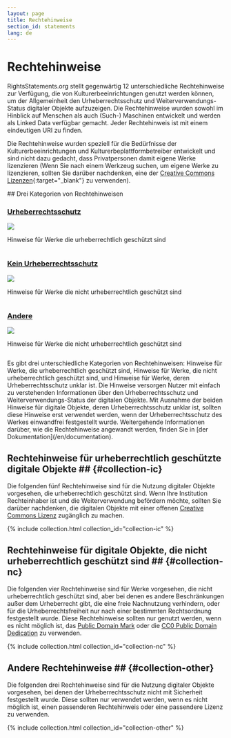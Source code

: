 ```yaml
---
layout: page
title: Rechtehinweise
section_id: statements
lang: de
---
```


# Rechtehinweise

RightsStatements.org stellt gegenwärtig 12 unterschiedliche Rechtehinweise zur Verfügung, die von Kulturerbeeinrichtungen genutzt werden können, um der Allgemeinheit den Urheberrechtsschutz und Weiterverwendungs-Status digitaler Objekte aufzuzeigen. Die Rechtehinweise wurden sowohl im Hinblick auf Menschen als auch (Such-) Maschinen entwickelt und werden als Linked Data verfügbar gemacht. Jeder Rechtehinweis  ist mit einem eindeutigen URI zu finden.

Die Rechtehinweise wurden speziell für die Bedürfnisse der Kulturerbeeinrichtungen und Kulturerbeplattformbetreiber entwickelt und sind nicht dazu gedacht, dass Privatpersonen damit eigene Werke lizenzieren (Wenn Sie nach einem Werkzeug suchen, um eigene Werke zu lizenzieren, sollten Sie darüber nachdenken, eine der [Creative Commons Lizenzen](https://creativecommons.org/licenses/){:target="_blank"} zu verwenden).

<div class="box">
## Drei Kategorien von Rechtehinweisen

<div class="row" markdown="0">
  <div class="medium-4 columns">
    <div class="statements-category-teaser">
      <a href="#collection-ic"><h3>Urheberrechtsschutz</h3></a>
      <a href="#collection-ic">
        <img src="{{ site.baseurl }}/files/icons/InC.Icon-Only.dark.svg" />
      </a>
      <p>Hinweise für Werke die urheberrechtlich geschützt sind</p>
    </div>
  </div>
  <div class="medium-4 columns">
    <div class="statements-category-teaser">
      <a href="#collection-nc"><h3>Kein Urheberrechtsschutz </h3></a>
      <a href="#collection-nc">
        <img src="{{ site.baseurl }}/files/icons/NoC.Icon-Only.dark.svg" />
      </a>
      <p>Hinweise für Werke die nicht urheberrechtlich geschützt sind</p>
    </div>
  </div>
  <div class="medium-4 columns">
    <div class="statements-category-teaser">
      <a href="#collection-other"><h3>Andere</h3></a>
      <a href="#collection-other">
        <img src="{{ site.baseurl }}/files/icons/Other.Icon-Only.dark.svg" />
      </a>
      <p>Hinweise für Werke die nicht urheberrechtlich geschützt sind</p>
    </div>
  </div>
</div>
<div>
  <p>Es gibt drei unterschiedliche Kategorien von Rechtehinweisen:
Hinweise für Werke, die urheberrechtlich geschützt sind, Hinweise für Werke, die nicht urheberrechtlich geschützt sind, und Hinweise für Werke, deren Urheberrechtsschutz unklar ist. Die Hinweise versorgen Nutzer mit einfach zu verstehenden Informationen über den Urheberrechtsschutz und Weiterverwendungs-Status der digitalen Objekte. Mit Ausnahme der beiden Hinweise für digitale Objekte, deren Urheberrechtsschutz unklar ist, sollten diese Hinweise erst verwendet werden, wenn der Urheberrechtsschutz des Werkes einwandfrei festgestellt wurde. Weitergehende Informationen darüber, wie die Rechtehinweise angewandt werden, finden Sie in [der Dokumentation](/en/documentation).</p>
</div>

</div>

## Rechtehinweise für urheberrechtlich geschützte digitale Objekte ## {#collection-ic}

Die folgenden fünf Rechtehinweise sind für die Nutzung digitaler Objekte vorgesehen, die urheberrechtlich geschützt sind. Wenn Ihre Institution Rechteinhaber ist und die Weiterverwendung befördern möchte, sollten Sie darüber nachdenken, die digitalen Objekte mit einer offenen [Creative Commons Lizenz](https://creativecommons.org/licenses/) zugänglich zu machen.

{% include collection.html collection_id="collection-ic" %}

## Rechtehinweise für digitale Objekte, die nicht urheberrechtlich geschützt sind ## {#collection-nc}

Die folgenden vier Rechtehinweise sind für Werke vorgesehen, die nicht urheberrechtlich geschützt sind, aber bei denen es andere Beschränkungen außer dem Urheberrecht gibt, die eine freie Nachnutzung verhindern, oder für die Urheberrechtsfreiheit nur nach einer bestimmten Rechtsordnung festgestellt wurde. Diese Rechtehinweise sollten nur genutzt werden, wenn es nicht möglich ist, das [Public Domain Mark](https://creativecommons.org/publicdomain/mark/1.0/) oder die [CC0 Public Domain Dedication](https://creativecommons.org/publicdomain/zero/1.0/) zu verwenden.

{% include collection.html collection_id="collection-nc" %}

## Andere Rechtehinweise ## {#collection-other}

Die folgenden drei Rechtehinweise sind für die Nutzung digitaler Objekte vorgesehen, bei denen der Urheberrechtsschutz nicht mit Sicherheit festgestellt wurde. Diese sollten nur verwendet werden, wenn es nicht möglich ist, einen passenderen Rechtehinweis oder eine passendere Lizenz zu verwenden.

{% include collection.html collection_id="collection-other" %}

